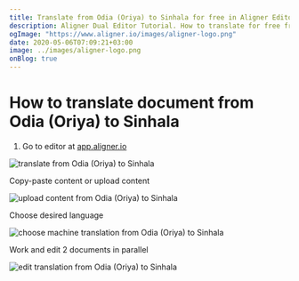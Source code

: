 ```yaml
---
title: Translate from Odia (Oriya) to Sinhala for free in Aligner Editor
description: Aligner Dual Editor Tutorial. How to translate for free from Odia (Oriya) to Sinhala. Aligner is multilingual document management platform. 
ogImage: "https://www.aligner.io/images/aligner-logo.png"
date: 2020-05-06T07:09:21+03:00
image: ../images/aligner-logo.png
onBlog: true
---
```


# How to translate document from Odia (Oriya) to Sinhala

1. Go to editor at [app.aligner.io](https://app.aligner.io "Aligner App web page")

![translate from Odia (Oriya) to Sinhala](../aligner-blank-editor.png "translate from Odia (Oriya) to Sinhala")

Copy-paste content or upload content

![upload content from Odia (Oriya) to Sinhala](../aligner-uploaded-document.png "upload content from Odia (Oriya) to Sinhala")

Choose desired language

![choose machine translation from Odia (Oriya) to Sinhala](../aligner-language-dropdown.png "choose machine translation from Odia (Oriya) to Sinhala")

Work and edit 2 documents in parallel

![edit translation from Odia (Oriya) to Sinhala](../aligner-double-sitded-editor.png "edit translation from Odia (Oriya) to Sinhala")

